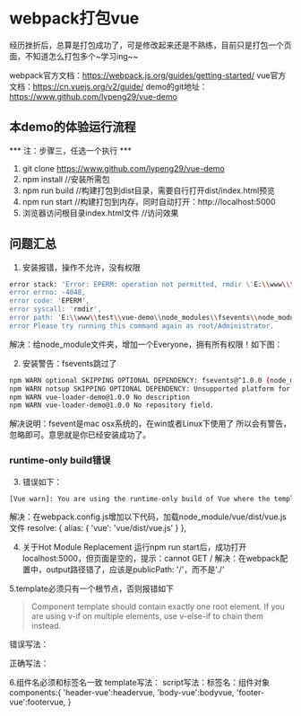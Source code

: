 # webpack打包vue
经历挫折后，总算是打包成功了，可是修改起来还是不熟练，目前只是打包一个页面，不知道怎么打包多个~学习ing~~

webpack官方文档：https://webpack.js.org/guides/getting-started/
vue官方文档：https://cn.vuejs.org/v2/guide/
demo的git地址：https://www.github.com/lypeng29/vue-demo

## 本demo的体验运行流程

*** 注：步骤三，任选一个执行 ***

1. git clone https://www.github.com/lypeng29/vue-demo
2. npm install //安装所需包
3. npm run build //构建打包到dist目录，需要自行打开dist/index.html预览
3. npm run start //构建打包到内存，同时自动打开：http://localhost:5000
4. 浏览器访问根目录index.html文件 //访问效果

## 问题汇总

1. 安装报错，操作不允许，没有权限
```bash
error stack: 'Error: EPERM: operation not permitted, rmdir \'E:\\www\\test\\vue-demo\\node_modules\\fsevents\\node_modules\'',
error errno: -4048,
error code: 'EPERM',
error syscall: 'rmdir',
error path: 'E:\\www\\test\\vue-demo\\node_modules\\fsevents\\node_modules' }
error Please try running this command again as root/Administrator.
```
解决：给node_module文件夹，增加一个Everyone，拥有所有权限！如下图：


2. 安装警告：fsevents跳过了

```bash
npm WARN optional SKIPPING OPTIONAL DEPENDENCY: fsevents@^1.0.0 (node_modules\chokidar\node_modules\fsevents):
npm WARN notsup SKIPPING OPTIONAL DEPENDENCY: Unsupported platform for fsevents@1.0.17: wanted {"os":"darwin","arch":"any"} (current: {"os":"win32","arch":"x64"})
npm WARN vue-loader-demo@1.0.0 No description
npm WARN vue-loader-demo@1.0.0 No repository field.
```

解决说明：fsevent是mac osx系统的，在win或者Linux下使用了 所以会有警告，忽略即可。意思就是你已经安装成功了。

### runtime-only build错误

3. 错误如下：
```bash
[Vue warn]: You are using the runtime-only build of Vue where the template compiler is not available. Either pre-compile the templates into render functions, or use the compiler-included build.
```
解决：在webpack.config.js增加以下代码，加载node_module/vue/dist/vue.js文件
resolve: {
    alias: {
        'vue': 'vue/dist/vue.js'
    }
},

4. 关于Hot Module Replacement
运行npm run start后，成功打开localhost:5000，但页面是空的，提示：cannot GET /
解决：在webpack配置中，output路径错了，应该是publicPath: '/'，而不是'./'

5.template必须只有一个根节点，否则报错如下

> Component template should contain exactly one root element. If you are using v-if on multiple elements, use v-else-if to chain them instead.

错误写法：
<template>
	<div>123</div>
	<div>456</div>
</template>

正确写法：
<template>
	<div>
		<div>123</div>
		<div>456</div>
	</div>
</template>

6.组件名必须和标签名一致
template写法：
<header-vue></header-vue>
<body-vue></body-vue>
<footer-vue></footer-vue>
script写法：标签名：组件对象
components:{
	'header-vue':headervue,
	'body-vue':bodyvue,
	'footer-vue':footervue,
}
